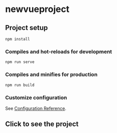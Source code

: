 # newvueproject

## Project setup
```
npm install
```

### Compiles and hot-reloads for development
```
npm run serve
```

### Compiles and minifies for production
```
npm run build
```

### Customize configuration
See [Configuration Reference](https://cli.vuejs.org/config/).

## Click to see the project[](https://newvueproject-ffrxrn8dx-neslimanka.vercel.app/urun-listesi)
